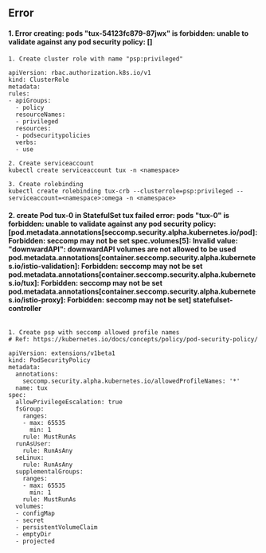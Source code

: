 ## Error

#### 1. Error creating: pods "tux-54123fc879-87jwx" is forbidden: unable to validate against any pod security policy: []
```
1. Create cluster role with name "psp:privileged"

apiVersion: rbac.authorization.k8s.io/v1
kind: ClusterRole
metadata:
rules:
- apiGroups:
  - policy
  resourceNames:
  - privileged
  resources:
  - podsecuritypolicies
  verbs:
  - use

2. Create serviceaccount
kubectl create serviceaccount tux -n <namespace>

3. Create rolebinding
kubectl create rolebinding tux-crb --clusterrole=psp:privileged --serviceaccount=<namespace>:omega -n <namespace>
```

#### 2. create Pod tux-0 in StatefulSet tux failed error: pods "tux-0" is forbidden: unable to validate against any pod security policy: [pod.metadata.annotations[seccomp.security.alpha.kubernetes.io/pod]: Forbidden: seccomp may not be set spec.volumes[5]: Invalid value: "downwardAPI": downwardAPI volumes are not allowed to be used pod.metadata.annotations[container.seccomp.security.alpha.kubernetes.io/istio-validation]: Forbidden: seccomp may not be set pod.metadata.annotations[container.seccomp.security.alpha.kubernetes.io/tux]: Forbidden: seccomp may not be set pod.metadata.annotations[container.seccomp.security.alpha.kubernetes.io/istio-proxy]: Forbidden: seccomp may not be set] statefulset-controller
```

1. Create psp with seccomp allowed profile names
# Ref: https://kubernetes.io/docs/concepts/policy/pod-security-policy/

apiVersion: extensions/v1beta1
kind: PodSecurityPolicy
metadata:
  annotations:
    seccomp.security.alpha.kubernetes.io/allowedProfileNames: '*'
  name: tux
spec:
  allowPrivilegeEscalation: true
  fsGroup:
    ranges:
    - max: 65535
      min: 1
    rule: MustRunAs
  runAsUser:
    rule: RunAsAny
  seLinux:
    rule: RunAsAny
  supplementalGroups:
    ranges:
    - max: 65535
      min: 1
    rule: MustRunAs
  volumes:
  - configMap
  - secret
  - persistentVolumeClaim
  - emptyDir
  - projected
```
